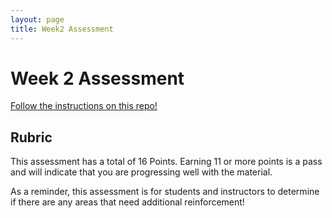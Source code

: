 ```yaml
---
layout: page
title: Week2 Assessment
---
```


# Week 2 Assessment

[Follow the instructions on this repo!](https://github.com/turingschool-examples/Launch-Mod2-AnimalTracker)

## Rubric

This assessment has a total of 16 Points. Earning 11 or more points is a pass and will indicate that you are progressing well with the material.

As a reminder, this assessment is for students and instructors to determine if there are any areas that need additional reinforcement!
